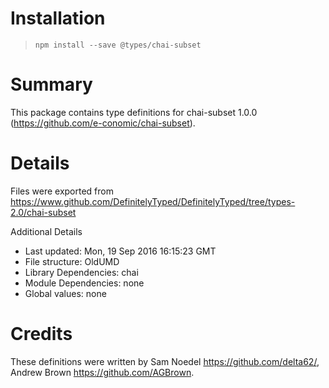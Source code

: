 # Installation
> `npm install --save @types/chai-subset`

# Summary
This package contains type definitions for chai-subset 1.0.0 (https://github.com/e-conomic/chai-subset).

# Details
Files were exported from https://www.github.com/DefinitelyTyped/DefinitelyTyped/tree/types-2.0/chai-subset

Additional Details
 * Last updated: Mon, 19 Sep 2016 16:15:23 GMT
 * File structure: OldUMD
 * Library Dependencies: chai
 * Module Dependencies: none
 * Global values: none

# Credits
These definitions were written by Sam Noedel <https://github.com/delta62/>, Andrew Brown <https://github.com/AGBrown>.
